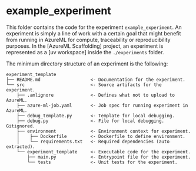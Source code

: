 # example_experiment

This folder contains the code for the experiment `example_experiment`. An
experiment is simply a line of work with a certain goal that might benefit
from running in AzureML for compute, traceability or reproducibility purposes.
In the [AzureML Scaffolding] project, an experiment is represented as a
[uv workspace] inside the `./experiments` folder.

The minimum directory structure of an experiment is the following:

```text
experiment_template
├── README.md                   <- Documentation for the experiment.
└── src                         <- Source artifacts for the experiment.
    ├── .amlignore              <- Defines what not to upload to AzureML.
    ├── azure-ml-job.yaml       <- Job spec for running experiment in AzureML.
    ├── debug_template.py       <- Template for local debugging.
    ├── debug.py                <- File for local debugging. Gitignored.
    ├── environment             <- Environment context for experiment.
    │    ├── Dockerfile         <- Dockerfile to define environment.
    │    └── requirements.txt   <- Required dependencies (auto extracted).
    └── experiment_template     <- Executable code for the experiment.
        ├── main.py             <- Entrypoint file for the experiment.
        └── tests               <- Unit tests for the experiment.
```